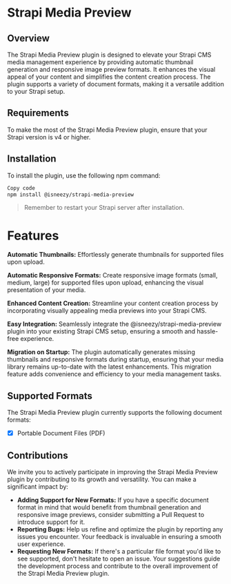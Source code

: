 # Strapi Media Preview

## Overview

The Strapi Media Preview plugin is designed to elevate your Strapi CMS media management experience by providing automatic thumbnail generation and responsive image preview formats. It enhances the visual appeal of your content and simplifies the content creation process. The plugin supports a variety of document formats, making it a versatile addition to your Strapi setup.

## Requirements

To make the most of the Strapi Media Preview plugin, ensure that your Strapi version is v4 or higher.

## Installation

To install the plugin, use the following npm command:

```bash
Copy code
npm install @isneezy/strapi-media-preview
```

> Remember to restart your Strapi server after installation.

# Features

**Automatic Thumbnails:** Effortlessly generate thumbnails for supported files upon upload.

**Automatic Responsive Formats:** Create responsive image formats (small, medium, large) for supported files upon upload, enhancing the visual presentation of your media.

**Enhanced Content Creation:** Streamline your content creation process by incorporating visually appealing media previews into your Strapi CMS.

**Easy Integration:** Seamlessly integrate the @isneezy/strapi-media-preview plugin into your existing Strapi CMS setup, ensuring a smooth and hassle-free experience.

**Migration on Startup:** The plugin automatically generates missing thumbnails and responsive formats during startup, ensuring that your media library remains up-to-date with the latest enhancements. This migration feature adds convenience and efficiency to your media management tasks.

## Supported Formats

The Strapi Media Preview plugin currently supports the following document formats:

- [x] Portable Document Files (PDF)

## Contributions

We invite you to actively participate in improving the Strapi Media Preview plugin by contributing to its growth and versatility. You can make a significant impact by:

- **Adding Support for New Formats:** If you have a specific document format in mind that would benefit from thumbnail generation and responsive image previews, consider submitting a Pull Request to introduce support for it.
- **Reporting Bugs:** Help us refine and optimize the plugin by reporting any issues you encounter. Your feedback is invaluable in ensuring a smooth user experience.
- **Requesting New Formats:** If there's a particular file format you'd like to see supported, don't hesitate to open an issue. Your suggestions guide the development process and contribute to the overall improvement of the Strapi Media Preview plugin.
